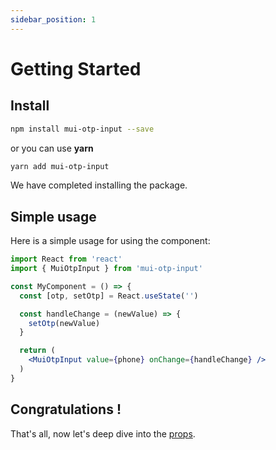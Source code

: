 ```yaml
---
sidebar_position: 1
---
```


# Getting Started

## Install
```bash
npm install mui-otp-input --save
```
or you can use **yarn**
```bash
yarn add mui-otp-input
```

We have completed installing the package.

## Simple usage

Here is a simple usage for using the component:

```jsx
import React from 'react'
import { MuiOtpInput } from 'mui-otp-input'

const MyComponent = () => {
  const [otp, setOtp] = React.useState('')

  const handleChange = (newValue) => {
    setOtp(newValue)
  }

  return (
    <MuiOtpInput value={phone} onChange={handleChange} />
  )
}
```

## Congratulations !

That's all, now let's deep dive into the [props](/docs/api-reference).
